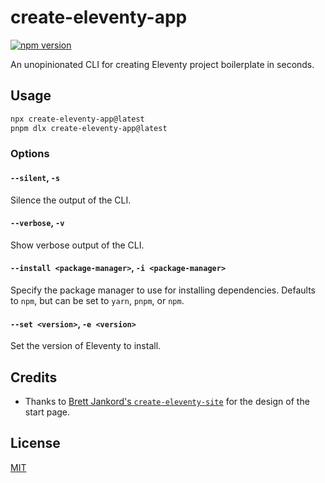 <h1>create-eleventy-app</h1>

[![npm version](https://img.shields.io/npm/v/create-eleventy-app?style=flat-square&color=red)](https://www.npmjs.com/package/create-eleventy-app)

<p>An unopinionated CLI for creating Eleventy project boilerplate in seconds.</p>

## Usage

```sh
npx create-eleventy-app@latest
pnpm dlx create-eleventy-app@latest
```

### Options

#### `--silent`, `-s`

Silence the output of the CLI.

#### `--verbose`, `-v`

Show verbose output of the CLI.

#### `--install <package-manager>`, `-i <package-manager>`

Specify the package manager to use for installing dependencies. Defaults to `npm`, but can be set to `yarn`, `pnpm`, or `npm`.

#### `--set <version>`, `-e <version>`

Set the version of Eleventy to install.

## Credits

- Thanks to [Brett Jankord's `create-eleventy-site`](https://github.com/bjankord/create-eleventy-site) for the design of the start page.

## License

[MIT](./LICENSE)
